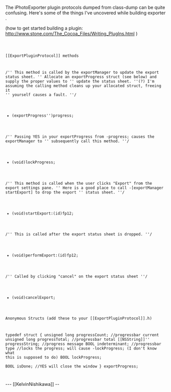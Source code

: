 The iPhotoExporter plugin protocols dumped from class-dump can be quite confusing.
Here's some of the things I've uncovered while building exporter .

(how to get started building a plugin: http://www.stone.com/The_Cocoa_Files/Writing_PlugIns.html )

<code>

[[ExportPluginProtocol]] methods

/'' This method is called by the exportManager to update the export status sheet.
 '' Allocate an exportProgress struct (see below) and supply the proper values to 
 '' update the status sheet.
 ''(?) I'm assuming the calling method cleans up your allocated struct, freeing it
 '' yourself causes a fault.
 ''/
- (exportProgress'')progress;

/'' Passing YES in your exportProgress from -progress; causes the exportManager to
 '' subsequently call this method.
 ''/
- (void)lockProgress;

/'' This method is called when the user clicks "Export" from the export settings pane.
 '' Here is a good place to call -[exportManager startExport] to drop the export
 '' status sheet.
 ''/
- (void)startExport:(id)fp12; 

/'' This is called after the export status sheet is dropped.
 ''/
- (void)performExport:(id)fp12;

/''  Called by clicking "cancel" on the export status sheet
 ''/
- (void)cancelExport; 

Anonymous Structs (add these to your [[ExportPluginProtocol]].h)

typedef struct {
    unsigned long progressCount;	//progressbar current
    unsigned long progressTotal;	//progressbar total
    [[NSString]]'' progressString;		//progress message
    BOOL indeterminant;			//progressbar type
//locks the progress; will cause -lockProgress; (I don't know what this is supposed to do)
    BOOL lockProgress;		
    BOOL isDone;			//YES will close the window
} exportProgress;


</code>

--- [[KelvinNishikawa]] --